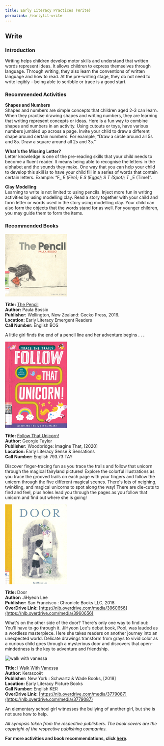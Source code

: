 ```yaml
---
title: Early Literacy Practices (Write)
permalink: /earlylit-write
---
```

## **Write**

### **Introduction**

Writing helps children develop motor skills and understand that written words represent ideas. It allows children to express themselves through language. Through writing, they also learn the conventions of written language and how to read. At the pre-writing stage, they do not need to write legibly – being able to scribble or trace is a good start.

### **Recommended Activities**

**Shapes and Numbers** <br>
Shapes and numbers are simple concepts that children aged 2-3 can learn. When they practise  drawing shapes and writing numbers, they are learning that writing represent concepts or ideas. Here is a fun way to combine shapes and numbers in an activity. Using cutouts or toys, have various numbers jumbled up across a page. Invite your child to draw a different shape around certain numbers. For example, “Draw a circle around all 5s and 8s. Draw a square around all 2s and 3s.” 

**What’s the Missing Letter?** <br>
Letter knowledge is one of the pre-reading skills that your child needs to become a fluent reader. It means being able to recognise the letters in the alphabet and the sounds they make. One way that you can help your child to develop this skill is to have your child fill in a series of words that contain certain letters. Example: “F_ _E (Fire); E_ _S (Eggs); S_ _T (Spot); T_ _E (Time)”.

**Clay Modelling** <br>
Learning to write is not limited to using pencils. Inject more fun in writing activities by using modelling clay. Read a story together with your child and form letter or words used in the story using modelling clay. Your child can also form the objects that the words stand for as well. For younger children, you may guide them to form the items.

### **Recommended Books**

<img src="/images/diyresources/preschool/the%20pencil.jpg" alt="the pencil" style="width:40%">

**Title:** [The Pencil](https://catalogue.nlb.gov.sg/cgi-bin/spydus.exe/ENQ/WPAC/BIBENQ?SETLVL=1&BRN=202458221) <br>
**Author:** Paula Bossio <br>
**Publisher:** Wellington, New Zealand: Gecko Press, 2016.<br>
**Location:** Early Literacy Emergent Readers<br>
**Call Number:** English BOS<br>

A little girl finds the end of a pencil line and her adventure begins . . .

<img src="/images/diyresources/preschool/follow%20that%20unicorn.jpg" alt="follow the unicorn" style="width:40%">

**Title:** [Follow That Unicorn!](https://catalogue.nlb.gov.sg/cgi-bin/spydus.exe/ENQ/WPAC/BIBENQ?SETLVL=&BRN=205257161)<br>
**Author:** Georgie Taylor<br>
**Publisher:** Woodbridge: Imagine That, [2020]<br>
**Location:** Early Literacy Sense & Sensations <br>
**Call Number:** English 793.73 TAY <br>

Discover finger-tracing fun as you trace the trails and follow that unicorn through the magical fairyland pictures! Explore the colorful illustrations as you trace the grooved trails on each page with your fingers and follow the unicorn through the five different magical scenes. There's lots of neighing, twinkling, and magical unicorns to spot along the way! There are die-cuts to find and feel, plus holes lead you through the pages as you follow that unicorn and find out where she is going!

<img src="/images/diyresources/preschool/Door.jpg" alt="door" style="width:40%">

**Title:** Door<br>
**Author:** JiHyeon Lee<br>
**Publisher:** San Francisco : Chronicle Books LLC, 2018. <br>
**OverDrive Link:** [https://nlb.overdrive.com/media/3960656](https://nlb.overdrive.com/media/3960656) <br>

What's on the other side of the door? There's only one way to find out: You'll have to go through it. JiHyeon Lee's debut book, Pool, was lauded as a wordless masterpiece. Here she takes readers on another journey into an unexpected world. Delicate drawings transform from grays to vivid color as a curious child goes through a mysterious door and discovers that open-mindedness is the key to adventure and friendship.

<img src="/images/diyresources/preschool/i-walk-with-vanessa.jpg" alt="walk with vanessa" style="width:40%">

**Title:** [I Walk With Vanessa](https://catalogue.nlb.gov.sg/cgi-bin/spydus.exe/ENQ/WPAC/BIBENQ?SETLVL=&BRN=203121437) <br>
**Author:** Kerascoët <br>
**Publisher:** New York : Schwartz & Wade Books, [2018]<br>
**Location:** Early Literacy Picture Books <br>
**Call Number:** English KER<br>
**OverDrive Link:** [https://nlb.overdrive.com/media/3779087](https://nlb.overdrive.com/media/3779087) <br>

An elementary school girl witnesses the bullying of another girl, but she is not sure how to help.

*All synopsis taken from the respective publishers. The book covers are the copyright of the respective publishing companies.*

**For more activities and book recommendations, click [here](/files/preschool/Early%20Literacy%20Practices_Compiled.pdf).**